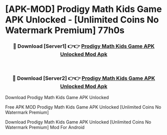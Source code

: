 # [APK-MOD] Prodigy Math  Kids Game APK Unlocked - [Unlimited Coins No Watermark Premium] 77h0s



<div align="center">
<h3>🔴 Download [Server1] 👉👉 <a href="https://momento.my/?title=Prodigy_Math__Kids_Game_APK_Unlocked">Prodigy Math  Kids Game APK Unlocked Mod Apk</a></h3><br>

<h3>🔴 Download [Server2] 👉👉 <a href="https://momento.my/?title=Prodigy_Math__Kids_Game_APK_Unlocked">Prodigy Math  Kids Game APK Unlocked Mod Apk</a></h3>
</div>



Download Prodigy Math  Kids Game APK Unlocked 

Free APK MOD Prodigy Math  Kids Game APK Unlocked [Unlimited Coins No Watermark Premium]

Download Prodigy Math  Kids Game APK Unlocked [Unlimited Coins No Watermark Premium] Mod For Android
